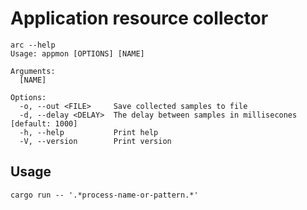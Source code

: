 # Application resource collector

```
arc --help
Usage: appmon [OPTIONS] [NAME]

Arguments:
  [NAME]

Options:
  -o, --out <FILE>     Save collected samples to file
  -d, --delay <DELAY>  The delay between samples in millisecones [default: 1000]
  -h, --help           Print help
  -V, --version        Print version
```

## Usage

```
cargo run -- '.*process-name-or-pattern.*'
```
